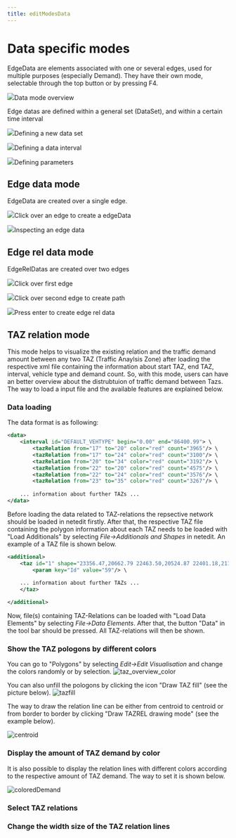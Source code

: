 ```yaml
---
title: editModesData
---
```


# Data specific modes

EdgeData are elements associated with one or several edges, used for multiple purposes (especially Demand). They have their own mode, selectable through the top button or by pressing F4.

![](../images/DataMode1.png)Data mode overview

Edge datas are defined within a general set (DataSet), and within a certain time interval

![](../images/DataMode2.png)Defining a new data set

![](../images/DataMode3.png)Defining a data interval

![](../images/DataMode4.png)Defining parameters 

## Edge data mode

EdgeData are created over a single edge.

![](../images/DataMode5.png)Click over an edge to create a edgeData

![](../images/DataMode6.png)Inspecting an edge data

## Edge rel data mode

EdgeRelDatas are created over two edges

![](../images/DataMode7.png)Click over first edge

![](../images/DataMode8.png)Click over second edge to create path

![](../images/DataMode9.png)Press enter to create edge rel data

## TAZ relation mode

This mode helps to visualize the existing relation and the traffic demand amount between any two TAZ (Traffic Anaylsis Zone) after loading the respective xml file containing the information about start TAZ, end TAZ, interval, vehicle type and demand count. So, with this mode, users can have an better overview about the distrubtuion of traffic demand between Tazs. The way to load a input file and the available features are explained below.

### Data loading
The data format is as following:

```xml
<data>
    <interval id="DEFAULT_VEHTYPE" begin="0.00" end="86400.99"> \
        <tazRelation from="17" to="20" color="red" count="3965"/> \
        <tazRelation from="17" to="24" color="red" count="3100"/> \
        <tazRelation from="20" to="34" color="red" count="3192"/> \
        <tazRelation from="22" to="20" color="red" count="4575"/> \
        <tazRelation from="22" to="24" color="red" count="3576"/> \
        <tazRelation from="23" to="35" color="red" count="3267"/> \
      
    ... information about further TAZs ...
</data>
```
Before loading the data related to TAZ-relations the repsective network should be loaded in netedit firstly. After that, the respective TAZ file containing the polygon information about each TAZ needs to be loaded with "Load Additionals" by selecting *File-\>Additionals and Shapes* in netedit. An example of a TAZ file is shown below.

```xml
<additional>
    <taz id="1" shape="23356.47,20662.79 22463.50,20524.87 22401.18,21140.95 23162.64,21353.48 23356.47,20662.79" color="51,128,255"> \
        <param key="Id" value="59"/> \
      
    ... information about further TAZs ...
    </taz>

</additional>
```
Now, file(s) containing TAZ-Relations can be loaded with "Load Data Elements" by selecting *File-\>Data Elements*. After that, the button "Data" in the tool bar should be pressed. All TAZ-relations will then be shown.

### Show the TAZ pologons by different colors
You can go to "Polygons" by selecting *Edit-\>Edit Visualisation* and change the colors randomly or by selection.
![taz_overview_color](https://user-images.githubusercontent.com/26454969/174117684-12456e44-96ef-450d-a871-63430346d642.png)

You can also unfill the pologons by clicking the icon "Draw TAZ fill" (see the picture below).
![tazfill](https://user-images.githubusercontent.com/26454969/174118706-fb34ffc3-9cb3-4512-a0e9-2afb2e038016.png)

The way to draw the relation line can be either from centroid to centroid or from border to border by clicking "Draw TAZREL drawing mode" (see the example below).

![centroid](https://user-images.githubusercontent.com/26454969/174121039-3ac08f61-e6a6-45e8-99eb-114ff4b3c981.png)

### Display the amount of TAZ demand by color
It is also possible to display the relation lines with different colors according to the respective amount of TAZ demand. The way to set it is shown below.

![coloredDemand](https://user-images.githubusercontent.com/26454969/174121768-e4ba38af-3b9f-441f-b98a-33275adcc27a.png)

### Select TAZ relations

### Change the width size of the TAZ relation lines






